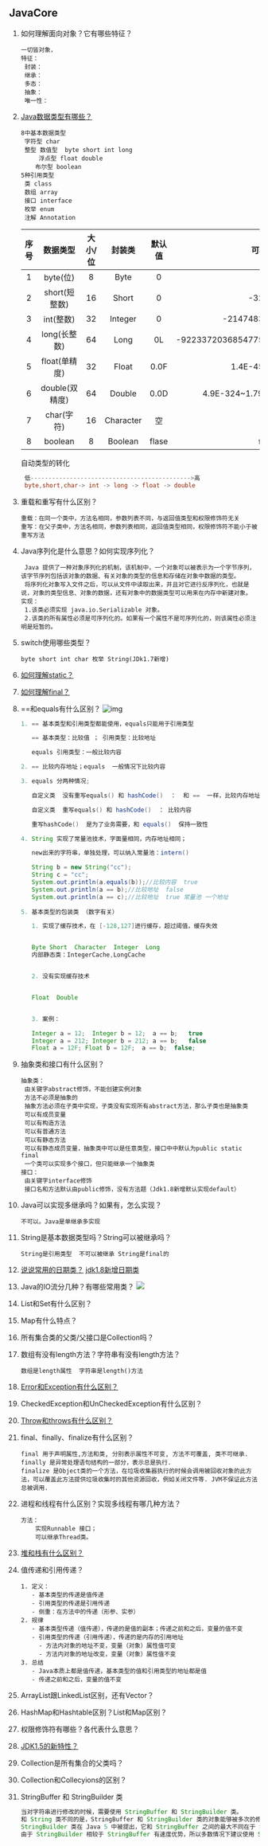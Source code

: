 ## JavaCore

1. 如何理解面向对象？它有哪些特征？

   ```
   一切皆对象，
   特征：
   	封装：
   	继承：
   	多态：
   	抽象：
   	唯一性：
   ```

2. [Java数据类型有哪些？](https://blog.csdn.net/truelove12358/article/details/60143499)

   ```
   8中基本数据类型
   	字符型 char
   	整型 数值型  byte short int long
   		浮点型 float double
       布尔型 boolean
   5种引用类型
   	类 class
   	数组 array
   	接口 interface
   	枚举 enum
   	注解 Annotation
   ```

   | 序号 |    数据类型    | 大小/位 |  封装类   | 默认值 |              可表示数据范围              |
   | :--: | :------------: | :-----: | :-------: | :----: | :--------------------------------------: |
   |  1   |    byte(位)    |    8    |   Byte    |   0    |                 -128~127                 |
   |  2   | short(短整数)  |   16    |   Short   |   0    |               -32768~32767               |
   |  3   |   int(整数)    |   32    |  Integer  |   0    |          -2147483648~2147483647          |
   |  4   |  long(长整数)  |   64    |   Long    |   0L   | -9223372036854775808~9223372036854775807 |
   |  5   | float(单精度)  |   32    |   Float   |  0.0F  |           1.4E-45~3.4028235E38           |
   |  6   | double(双精度) |   64    |  Double   |  0.0D  |     4.9E-324~1.7976931348623157E308      |
   |  7   |   char(字符)   |   16    | Character |   空   |                 0~65535                  |
   |  8   |    boolean     |    8    |  Boolean  | flase  |               true或false                |

   自动类型的转化

     ``` java
      低--------------------------------------------->高
      byte,short,char-> int -> long -> float -> double
     ```

3. 重载和重写有什么区别？

   ```
   重载：在同一个类中，方法名相同，参数列表不同，与返回值类型和权限修饰符无关
   重写：在父子类中，方法名相同，参数列表相同，返回值类型相同，权限修饰符不能小于被重写方法
   ```

4. Java序列化是什么意思？如何实现序列化？

   ```
   	Java 提供了一种对象序列化的机制，该机制中，一个对象可以被表示为一个字节序列，该字节序列包括该对象的数据、有关对象的类型的信息和存储在对象中数据的类型。
   	将序列化对象写入文件之后，可以从文件中读取出来，并且对它进行反序列化，也就是说，对象的类型信息、对象的数据，还有对象中的数据类型可以用来在内存中新建对象。
   实现：
   	1.该类必须实现 java.io.Serializable 对象。
   	2.该类的所有属性必须是可序列化的。如果有一个属性不是可序列化的，则该属性必须注明是短暂的。
   ```

5. switch使用哪些类型？

   ```
   byte short int char 枚举 String(JDk1.7新增)
   ```

6. [如何理解static？](https://www.cnblogs.com/chenssy/p/3386721.html)

7. [如何理解final？](http://www.importnew.com/7553.html)

8. ==和equals有什么区别？
   ![img](https://pic3.zhimg.com/80/v2-d9dc4362f0334802413e3a3ff2f53c2e_hd.png)

   ```java
   1. == 基本类型和引用类型都能使用，equals只能用于引用类型
   
      == 基本类型：比较值 ； 引用类型：比较地址
   
      equals 引用类型：一般比较内容
   
   2. == 比较内存地址；equals  一般情况下比较内容
   
   3. equals 分两种情况;
   
      自定义类  没有重写equals() 和 hashCode()  ：  和 ==  一样，比较内存地址
   
      自定义类  重写equals() 和 hashCode()  ： 比较内容
   
      重写hashCode()  是为了业务需要，和 equals()  保持一致性
   
   4. String 实现了常量池技术，字面量相同，内存地址相同；
   
      new出来的字符串，单独处理，可以纳入常量池：intern()
   
      String b = new String("cc");
      String c = "cc";
      System.out.println(a.equals(b));//比较内容  true
      System.out.println(a == b);//比较地址  false
      System.out.println(a == c);//比较地址  true 常量池 一个地址
      
   5. 基本类型的包装类 （数字有关）
   
      1. 实现了缓存技术，在 [-128,127]进行缓存，超过阈值，缓存失效
   
   
      Byte Short  Character  Integer  Long 
      内部静态类：IntegerCache,LongCache
   
   
      2. 没有实现缓存技术
   
   
      Float  Double
   
   
      3. 案例：
   
      Integer a = 12;  Integer b = 12;  a == b;   true
      Integer a = 212; Integer b = 212; a == b;   false
      Float a = 12F; Float b = 12F;  a == b;  false; 
   
   ```

9. 抽象类和接口有什么区别？

   ```
   抽象类：
   	由关键字abstract修饰，不能创建实例对象
   	方法不必须是抽象的
   	抽象方法必须在子类中实现，子类没有实现所有abstract方法，那么子类也是抽象类
   	可以有成员变量  
   	可以有构造方法
   	可以有普通方法
   	可以有静态方法
   	可以有静态成员变量，抽象类中可以是任意类型，接口中中默认为public static final
   	一个类可以实现多个接口，但只能继承一个抽象类
   接口：
   	由关键字interface修饰
   	接口名和方法默认由public修饰，没有方法题（Jdk1.8新增默认实现default）
   ```

10. Java可以实现多继承吗？如果有，怎么实现？

    ```
    不可以。Java是单继承多实现
    ```

11. String是基本数据类型吗？String可以被继承吗？

    ```
    String是引用类型  不可以被继承 String是final的
    ```

12. [说说常用的日期类？](https://www.cnblogs.com/yangming1996/p/6919191.html)
    [jdk1.8新增日期类](https://juejin.im/post/5addc7a66fb9a07aa43bd2a0)

13. Java的IO流分几种？有哪些常用类？
    ![](http://www.runoob.com/wp-content/uploads/2013/12/iostream2xx.png)

14. List和Set有什么区别？

15. Map有什么特点？

16. 所有集合类的父类/父接口是Collection吗？

17. 数组有没有length方法？字符串有没有length方法？

    ```
    数组是length属性  字符串是length()方法
    ```

18. [Error和Exception有什么区别？](https://blog.csdn.net/goodlixueyong/article/details/47122487)

19. CheckedException和UnCheckedException有什么区别？

20. [Throw和throws有什么区别？](https://blog.csdn.net/luoweifu/article/details/10721543)

21. final、finally、finalize有什么区别？

    ```
    final 用于声明属性,方法和类, 分别表示属性不可变, 方法不可覆盖, 类不可继承.
    finally 是异常处理语句结构的一部分，表示总是执行.
    finalize 是Object类的一个方法，在垃圾收集器执行的时候会调用被回收对象的此方法，可以覆盖此方法提供垃圾收集时的其他资源回收，例如关闭文件等. JVM不保证此方法总被调用.
    ```

22. 进程和线程有什么区别？实现多线程有哪几种方法？

    ```
    方法：
    	实现Runnable 接口；
    	可以继承Thread类。
    ```

23. [堆和栈有什么区别？](https://www.jb51.net/article/59936.htm)

24. 值传递和引用传递？

    ```
    1. 定义：
       - 基本类型的传递是值传递
       - 引用类型的传递是引用传递
       - 侧重：在方法中的传递（形参、实参）
    2. 规律
       - 基本类型传递（值传递），传递的是值的副本；传递之前和之后，变量的值不变
       - 引用类型的传递（引用传递），传递的是内存的引用地址
         - 方法内对象的地址不变，变量（对象）属性值可变
         - 方法内对象的地址改变，变量（对象）属性值不变
    3. 总结
       - Java本质上都是值传递，基本类型的值和引用类型的地址都是值
       - 传递之前和之后，变量的值不变
    ```

25. ArrayList跟LinkedList区别，还有Vector？

26. HashMap和Hashtable区别？List和Map区别？

27. 权限修饰符有哪些？各代表什么意思？

28. [JDK1.5的新特性？](https://www.jianshu.com/p/37b52f1ebd4a)

29. Collection是所有集合的父类吗？

30. Collection和Collecyions的区别？

31. StringBuffer 和 StringBuilder 类

    ```java
    当对字符串进行修改的时候，需要使用 StringBuffer 和 StringBuilder 类。
    和 String 类不同的是，StringBuffer 和 StringBuilder 类的对象能够被多次的修改，并且不产生新的未使用对象。
    StringBuilder 类在 Java 5 中被提出，它和 StringBuffer 之间的最大不同在于 StringBuilder 的方法不是线程安全的（不能同步访问）。
    由于 StringBuilder 相较于 StringBuffer 有速度优势，所以多数情况下建议使用 StringBuilder 类。
    ```